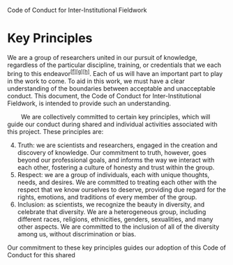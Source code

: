 <p class="c12 title" id="h.9n6v1xtlh0dk"><span class="c6 c25">Code of Conduct </span><span class="c3 c13 c25 c39">for Inter-Institutional Fieldwork</span></p><h1 class="c7" id="h.9ulethnx82gx"><span class="c41">Key Principles</span></h1><p class="c17"><span class="c3">We are a group of researchers united in our pursuit of knowledge, regardless of the particular discipline, training, or credentials that we each bring to this </span><span>endeavor</span><sup><a href="#cmnt6" id="cmnt_ref6">[f]</a></sup><sup><a href="#cmnt7" id="cmnt_ref7">[g]</a></sup><sup><a href="#cmnt8" id="cmnt_ref8">[h]</a></sup><span class="c3">. Each of us will have an important part to play in the work to come. To aid in this work, </span><span class="c6 c34">we must have a clear </span><span class="c5">understanding</span><span class="c6 c34">&nbsp;of the boundaries between acceptable and unacceptable conduct</span><span class="c3">. This document, the Code of Conduct for Inter-Institutional Fieldwork, is intended to provide such an </span><span class="c3">understanding</span><span class="c4 c3">.</span></p><p class="c15"><span class="c4 c3">&nbsp;&nbsp;&nbsp;&nbsp;&nbsp;&nbsp;&nbsp;&nbsp;We are collectively committed to certain key principles, which will guide our conduct during shared and individual activities associated with this project. These principles are: </span></p><ol class="c10 lst-kix_kqmbie31wj5g-0" start="4"><li class="c1"><span class="c6 c34">Truth:</span><span class="c3">&nbsp;we are scientists and researchers, engaged in the creation and discovery of knowledge. Our </span><span class="c3">commitment</span><span class="c4 c3">&nbsp;to truth, however, goes beyond our professional goals, and informs the way we interact with each other, fostering a culture of honesty and trust within the group. </span></li><li class="c1"><span class="c6 c34">Respect:</span><span class="c3">&nbsp;we are a group of individuals, each with unique thoughts, needs, and desires. We are </span><span class="c3">committed</span><span class="c4 c3">&nbsp;to treating each other with the respect that we know ourselves to deserve, providing due regard for the rights, emotions, and traditions of every member of the group.</span></li><li class="c15 c28"><span class="c6 c34">Inclusion:</span><span class="c3">&nbsp;as scientists, we recognize the beauty in diversity, and celebrate that diversity. We are a heterogeneous group, including </span><span>different</span><span class="c3">&nbsp;races, religions, ethnicities, genders, sexualities, and many other aspects. We are </span><span class="c3">committed </span><span class="c4 c3">to the inclusion of all of the diversity among us, without discrimination or bias. </span></li></ol><p class="c17"><span class="c3">Our </span><span class="c3">commitment</span><span class="c3">&nbsp;to these key principles guides our adoption of this Code of Conduct for this shared </span>
